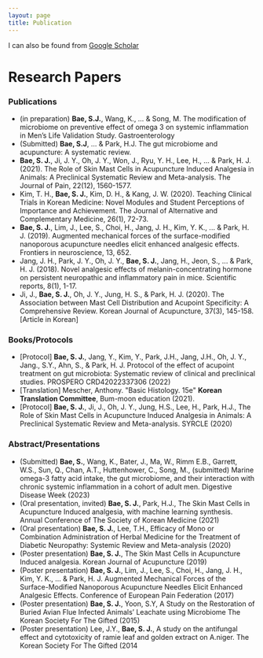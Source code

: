 ```yaml
---
layout: page
title: Publication
---
```



I can also be found from [Google Scholar](https://scholar.google.co.kr/citations?hl=ko&user=M_9Cm_kAAAAJ)


# Research Papers

### Publications
- (in preparation) **Bae, S.J.**, Wang, K., … & Song, M. The modification of microbiome on preventive effect of omega 3 on systemic inflammation in Men’s Life Validation Study. Gastroenterology
- (Submitted) **Bae, S.J**, … & Park, H.J. The gut microbiome and acupuncture: A systematic review. 
- **Bae, S. J.**, Ji, J. Y., Oh, J. Y., Won, J., Ryu, Y. H., Lee, H., ... & Park, H. J. (2021). The Role of Skin Mast Cells in Acupuncture Induced Analgesia in Animals: A Preclinical Systematic Review and Meta-analysis. The Journal of Pain, 22(12), 1560-1577.
- Kim, T. H., **Bae, S. J.**, Kim, D. H., & Kang, J. W. (2020). Teaching Clinical Trials in Korean Medicine: Novel Modules and Student Perceptions of Importance and Achievement. The Journal of Alternative and Complementary Medicine, 26(1), 72-73.
- **Bae, S. J.**, Lim, J., Lee, S., Choi, H., Jang, J. H., Kim, Y. K., ... & Park, H. J. (2019). Augmented mechanical forces of the surface-modified nanoporous acupuncture needles elicit enhanced analgesic effects. Frontiers in neuroscience, 13, 652.
-	Jang, J. H., Park, J. Y., Oh, J. Y., **Bae, S. J.**, Jang, H., Jeon, S., ... & Park, H. J. (2018). Novel analgesic effects of melanin-concentrating hormone on persistent neuropathic and inflammatory pain in mice. Scientific reports, 8(1), 1-17.
-	Ji, J., **Bae, S. J.**, Oh, J. Y., Jung, H. S., & Park, H. J. (2020). The Association between Mast Cell Distribution and Acupoint Specificity: A Comprehensive Review. Korean Journal of Acupuncture, 37(3), 145-158. [Article in Korean]


### Books/Protocols
- [Protocol] **Bae, S. J.**, Jang, Y., Kim, Y., Park, J.H., Jang, J.H., Oh, J. Y., Jang., S.Y., Ahn, S., & Park, H. J. Protocol of the effect of acupoint treatment on gut microbiota: Systematic review of clinical and preclinical studies. PROSPERO CRD42022337306 (2022) 
- [Translation] Mescher, Anthony. "Basic Histology. 15e" **Korean Translation Committee**, Bum-moon education (2021).
- [Protocol] **Bae, S. J.**, Ji, J., Oh, J. Y., Jung, H.S., Lee, H., Park, H.J., The Role of Skin Mast Cells in Acupuncture Induced Analgesia in Animals: A Preclinical Systematic Review and Meta-analysis. SYRCLE (2020)

### Abstract/Presentations
- (Submitted) **Bae, S.**, Wang, K., Bater, J., Ma, W., Rimm E.B., Garrett, W.S., Sun, Q., Chan, A.T., Huttenhower, C., Song, M., (submitted) Marine omega-3 fatty acid intake, the gut microbiome, and their interaction with chronic systemic inflammation in a cohort of adult men. Digestive Disease Week (2023)
- (Oral presentation, invited) **Bae, S. J.**, Park, H.J., The Skin Mast Cells in Acupuncture Induced analgesia, with machine learning synthesis. Annual Conference of The Society of Korean Medicine (2021)
- (Oral presentation) **Bae, S. J.**, Lee, T.H., Efficacy of Mono or Combination Administration of Herbal Medicine for the Treatment of Diabetic Neuropathy: Systemic Review and Meta-analysis (2020)
- (Poster presentation) **Bae, S. J.**, The Skin Mast Cells in Acupuncture Induced analgesia. Korean Journal of Acupuncture (2019)
- (Poster presentation) **Bae, S. J.**, Lim, J., Lee, S., Choi, H., Jang, J. H., Kim, Y. K., ... & Park, H. J. Augmented Mechanical Forces of the Surface-Modified Nanoporous Acupuncture Needles Elicit Enhanced Analgesic Effects. Conference of European Pain Federation (2017)
- (Poster presentation) **Bae, S. J.**, Yoon, S.Y, A Study on the Restoration of Buried Avian Flue Infected Animals’ Leachate using Microbiome The Korean Society For The Gifted (2015)
- (Poster presentation) Lee, J.Y., **Bae, S. J.**, A study on the antifungal effect and cytotoxicity of ramie leaf and golden extract on A.niger. The Korean Society For The Gifted (2014


